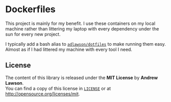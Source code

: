 # Dockerfiles

This project is mainly for my benefit. I use these containers on my local
machine rather than littering my laptop with every dependency under the sun for
every new project.

I typically add a bash alias to [`adlawson/dotfiles`](https://github.com/adlawson/dotfiles)
to make running them easy. Almost as if I had littered my machine with every
tool I need.

## License
The content of this library is released under the **MIT License** by
**Andrew Lawson**.<br/> You can find a copy of this license in
[`LICENSE`](LICENSE) or at http://opensource.org/licenses/mit.
